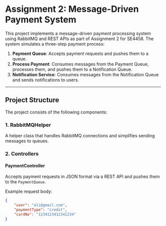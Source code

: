 # Assignment 2: Message-Driven Payment System  

This project implements a message-driven payment processing system using RabbitMQ and REST APIs as part of Assignment 2 for SE4458. The system simulates a three-step payment process:  

1. **Payment Queue**: Accepts payment requests and pushes them to a queue.  
2. **Process Payment**: Consumes messages from the Payment Queue, processes them, and pushes them to a Notification Queue.  
3. **Notification Service**: Consumes messages from the Notification Queue and sends notifications to users.

---

## **Project Structure**  

The project consists of the following components:  

### **1. RabbitMQHelper**  
A helper class that handles RabbitMQ connections and simplifies sending messages to queues.  

### **2. Controllers**  

#### **PaymentController**  
Accepts payment requests in JSON format via a REST API and pushes them to the `PaymentQueue`.

Example request body:
```json
{
    "user": "ali@gmail.com",
    "paymentType": "credit",
    "cardNo": "1234123412341234"
}
